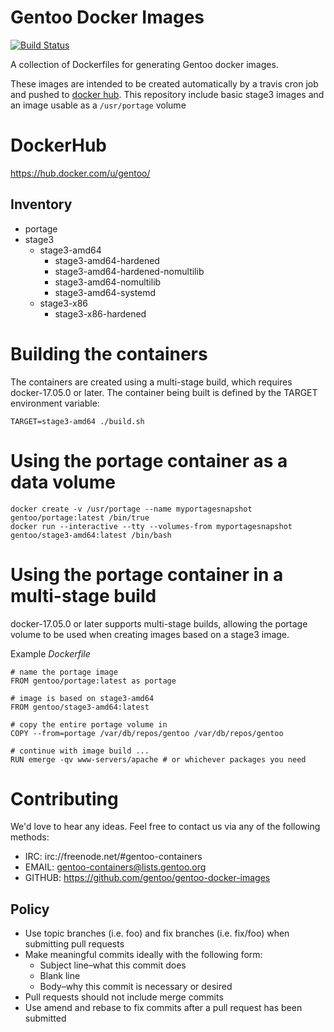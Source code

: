 # Gentoo Docker Images

[![Build Status](https://travis-ci.com/gentoo/gentoo-docker-images.svg?branch=master)](https://travis-ci.com/gentoo/gentoo-docker-images)

A collection of Dockerfiles for generating Gentoo docker images.

These images are intended to be created automatically by
a travis cron job and pushed to [docker hub](https://hub.docker.com/u/gentoo/).
This repository include basic stage3 images and an image usable as a `/usr/portage` volume

# DockerHub

https://hub.docker.com/u/gentoo/

## Inventory

* portage
* stage3
  * stage3-amd64
    * stage3-amd64-hardened
    * stage3-amd64-hardened-nomultilib
    * stage3-amd64-nomultilib
    * stage3-amd64-systemd
  * stage3-x86
    * stage3-x86-hardened

# Building the containers

The containers are created using a multi-stage build, which requires docker-17.05.0 or later.
The container being built is defined by the TARGET environment variable:

`` TARGET=stage3-amd64 ./build.sh ``

# Using the portage container as a data volume

```
docker create -v /usr/portage --name myportagesnapshot gentoo/portage:latest /bin/true
docker run --interactive --tty --volumes-from myportagesnapshot gentoo/stage3-amd64:latest /bin/bash
```

# Using the portage container in a multi-stage build

docker-17.05.0 or later supports multi-stage builds, allowing the portage volume to be used when creating images based on a stage3 image.

Example _Dockerfile_

```
# name the portage image
FROM gentoo/portage:latest as portage

# image is based on stage3-amd64
FROM gentoo/stage3-amd64:latest

# copy the entire portage volume in
COPY --from=portage /var/db/repos/gentoo /var/db/repos/gentoo

# continue with image build ...
RUN emerge -qv www-servers/apache # or whichever packages you need
```


# Contributing

We'd love to hear any ideas.  Feel free to contact us via any of the following
methods:

* IRC: irc://freenode.net/#gentoo-containers
* EMAIL: gentoo-containers@lists.gentoo.org
* GITHUB: https://github.com/gentoo/gentoo-docker-images

## Policy

* Use topic branches (i.e. foo) and fix branches (i.e. fix/foo) when submitting
  pull requests
* Make meaningful commits ideally with the following form:
  * Subject line–what this commit does
  * Blank line
  * Body–why this commit is necessary or desired
* Pull requests should not include merge commits
* Use amend and rebase to fix commits after a pull request has been submitted

